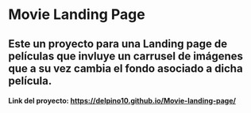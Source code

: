# Movie Landing Page
## Este un proyecto para una Landing page de películas que invluye un carrusel de imágenes que a su vez cambia el fondo asociado a dicha película.

#### Link del proyecto: https://delpino10.github.io/Movie-landing-page/
